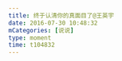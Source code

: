 ```yaml
---
title: 终于认清你的真面目了@王英宇
date: 2016-07-30 10:48:32
mCategories: [说说]
type: moment
time: t104832
---
```


<div id="pics-20160730104832"></div>

<script src="/lib/moment/pics.js"></script>
<script>
var data = [
    {"link": "2016-07-30_000000.jpeg", "type": "shuoshuo"}
];
picsRender(data, "pics-20160730104832");
</script>
